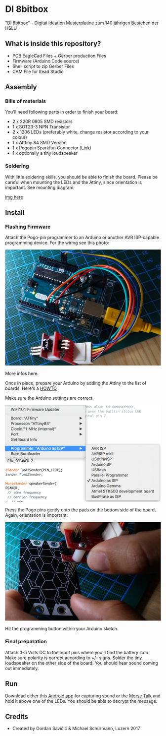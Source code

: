 # DI 8bitbox

"DI 8bitbox" - Digital Ideation Musterplatine zum 140 jährigen Bestehen der HSLU

## What is inside this repository?

* PCB EagleCad Files + Gerber production Files
* Firmware (Arduino Code source)
* Shell script to zip Gerber Files
* CAM File for Itead Studio

## Assembly

### Bills of materials

You'll need following parts in order to finish your board:

* 2 x 220R 0805 SMD resistors
* 1 x SOT23-3 NPN Transistor
* 2 x 1206 LEDs (preferably white, change resistor according to your colour)
* 1 x Atttiny 84 SMD Version
* 1 x Pogopin Sparkfun Connector ([Link](https://www.sparkfun.com/products/11591))
* 1 x optionally a tiny loudspeaker

### Soldering

With little soldering skills, you should be able to finish the board. Please be careful when mounting the LEDs and the Attiny, since orientation is important. See mounting diagram:

[img here](docs)

## Install

### Flashing Firmware

Attach the Pogo-pin programmer to an Arduino or another AVR ISP-capable programming device. For the wiring see this photo:

![Pogo Pin Wiring](https://github.com/DigitalIdeationHSLU/DI8bitbox/blob/master/documentation/PogoPinWiring.jpg)

More infos here.

Once in place, prepare your Arduino by adding the Attiny to the list of boards. Here's a [HOWTO](http://highlowtech.org/?p=1695)

Make sure the Arduino settings are correct

![Arduino Settings](https://github.com/DigitalIdeationHSLU/DI8bitbox/blob/master/documentation/Arduino_Settings.png)

Press the Pogo pins gently onto the pads on the bottom side of the board. Again, orientation is important:

![Pogo Pin Upload](https://github.com/DigitalIdeationHSLU/DI8bitbox/blob/master/documentation/PogoPinUpload.jpg)

Hit the programming button within your Arduino sketch.

### Final preparation

Attach 3-5 Volts DC to the input pins where you'll find the battery icon. Make sure polarity is correct according to +/- signs. Solder the tiny loudspeaker on the other side of the board. You should hear sound coming out immediately.

## Run

Download either this [Android app](https://play.google.com/store/apps/details?id=org.jfedor.morsecode) for capturing sound or the [Morse Talk](https://play.google.com/store/apps/details?id=com.blueta.morsetransmitter&hl=fr) and hold it above one of the LEDs. You should be able to decrypt the message.

## Credits

* Created by Gordan Savičić & Michael Schürmann, Luzern 2017
